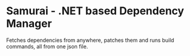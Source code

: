 # Samurai - .NET based Dependency Manager

Fetches dependencies from anywhere, patches them and runs build commands, all from one json file.